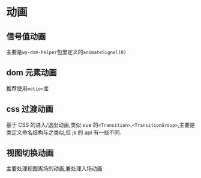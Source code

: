 # 动画

## 信号值动画

主要是`wy-dom-helper`包里定义的`animateSignal(0)`

## dom 元素动画

推荐使用`motion`库

## css 过渡动画

基于 CSS 的进入/退出动画,类似 vue 的`<Transition>`,`<TransitionGroup>`,主要是类定义命名结构与之类似,但 js 的 api 有一些不同.

## 视图切换动画

主要处理视图离场的动画,兼处理入场动画
